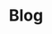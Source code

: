 ---
layout: blog
title: Blog
description:
keywords:
hero-title: We love to share our knowledge.
hero-text: Our industry leading events cover all aspects of Intranet and Business Intelligence solutions from strategy to adoption.
nav-title: Blog
nav-class: blog
permalink: /blog/
---
